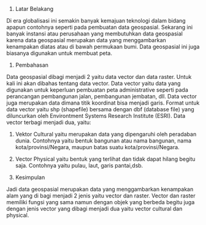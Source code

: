 1. Latar Belakang

Di era globalisasi ini semakin banyak kemajuan teknologi dalam bidang apapun contohnya seperti pada pembuatan data geospasial. Sekarang ini banyak instansi atau perusahaan yang membutuhkan data geospasial karena data geospasial merupakan data yang menggambarkan kenampakan diatas atau di bawah permukaan bumi. Data geospasial ini juga biasanya digunakan untuk membuat peta.

1. Pembahasan

Data geospasial dibagi menjadi 2 yaitu data vector dan data raster. Untuk kali ini akan dibahas tentang data vector. Data vector yaitu data yang digunakan untuk keperluan pembuatan peta administrative seperti pada perancangan pembangunan jalan, pembangunan jembatan, dll.  Data vector juga merupakan data dimana titik koordinat bisa menjadi garis. Format untuk data vector yaitu shp (shapefile) bersama dengan dbf (database file) yang diluncurkan oleh Environtment Systems Research Institute (ESRI). Data vector terbagi menjadi dua, yaitu:

1. Vektor Cultural yaitu merupakan data yang dipengaruhi oleh peradaban dunia. Contohnya yaitu bentuk bangunan atau nama bangunan, nama kota/provinsi/Negara, maupun batas suatu kota/provinsi/Negara.
2. Vector Physical yaitu bentuk yang terlihat dan tidak dapat hilang begitu saja. Contohnya yaitu pulau, laut, garis pantai,dsb.

1. Kesimpulan

Jadi data geospasial merupakan data yang menggambarkan kenampakan alam yang di bagi menjadi 2 jenis yaitu vector dan raster. Vector dan raster memiliki fungsi yang sama namun dengan objek yang berbeda begitu juga dengan jenis vector yang dibagi menjadi dua yaitu vector cultural dan physical.